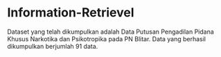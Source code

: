 # Information-Retrievel
Dataset yang telah dikumpulkan adalah Data Putusan Pengadilan Pidana Khusus Narkotika dan Psikotropika pada PN Blitar. Data yang berhasil dikumpulkan berjumlah 91 data.
